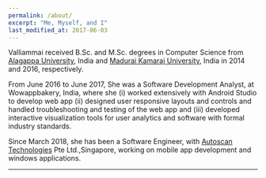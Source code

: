 ```yaml
---
permalink: /about/
excerpt: "Me, Myself, and I"
last_modified_at: 2017-06-03
---
```


Valliammai received B.Sc. and M.Sc. degrees in Computer Science from [Alagappa University](http://www.alagappauniversity.ac.in/), India and [Madurai Kamaraj University](http://www.mkuniversity.org/), India in 2014 and 2016, respectively.

From June 2016 to June 2017, She was a Software Development Analyst, at Wowappbakery, India,  where she (i) worked extensively with Android Studio to develop web app (ii) designed user responsive layouts and controls and handled troubleshooting and testing of the web app and (iii) developed interactive visualization tools for user analytics and software with formal industry standards.

Since March 2018, she has been a Software Engineer, with [Autoscan Technologies](http://www.autoscan.sg/) Pte Ltd.,Singapore, working on mobile app development and windows applications.

---